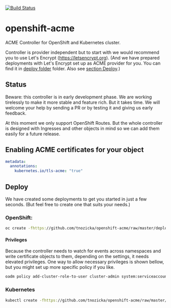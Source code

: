 [![Build Status](https://travis-ci.org/tnozicka/openshift-acme.svg?branch=master)](https://travis-ci.org/tnozicka/openshift-acme)
# openshift-acme
ACME Controller for OpenShift and Kubernetes cluster.

Controller is provider independent but to start with we would recommend you to use Let's Encrypt (https://letsencrypt.org). (And we have prepared deployments with Let's Encrypt set up as ACME provider for you. You can find it in [deploy folder](/deploy) folder. Also see [section Deploy](#deploy).)

## Status
Beware: this controller is in early development phase. We are working tirelessly to make it more stable and feature rich. But it takes time. We will welcome your help by sending a PR or by testing it and giving us early feedback. 

At this moment we only support OpenShift Routes. But the whole controller is designed with Ingresses and other objects in mind so we can add them easily for a future release.

## Enabling ACME certificates for your object
```yaml
metadata:
  annotations:
    kubernetes.io/tls-acme: "true"
```

## Deploy
We have created some deployments to get you started in just a few seconds. (But feel free to create one that suits your needs.)

### OpenShift:
```bash
oc create -fhttps://github.com/tnozicka/openshift-acme/raw/master/deploy/{deploymentconfig-letsencrypt-staging,service}.yaml
```
#### Privileges
Because the controller needs to watch for events across namespaces and write certificate objects to them, depending on the settings, it needs elevated privileges. One way to allow necessary privileges is shown bellow, but you might set up more specific policy if you like.
```bash
oadm policy add-cluster-role-to-user cluster-admin system:serviceaccount:acme:default
```

### Kubernetes
```bash
kubectl create -fhttps://github.com/tnozicka/openshift-acme/raw/master/deploy/{deployment-letsencrypt-staging,service}.yaml
```

